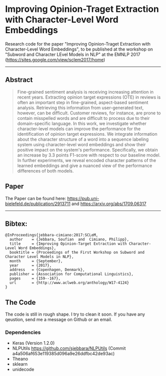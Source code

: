 # Improving Opinion-Traget Extraction with Character-Level Word Embeddings

Research code for the paper "Improving Opinion-Traget Extraction with Character-Level Word Embeddings", to be published at the workshop on "Subword and Character LEvel Models in NLP" at the EMNLP 2017 (https://sites.google.com/view/sclem2017/home)

---

## Abstract
> Fine-grained sentiment analysis is receiving increasing attention in recent
years. Extracting opinion target expressions (OTE) in reviews is often an important
step in fine-grained, aspect-based sentiment analysis. Retrieving this information from user-generated text, however, can be
difficult. Customer reviews, for instance, are prone to contain misspelled words and are
difficult to process due to their domain-specific language.
> In this work, we investigate whether character-level models can improve the
performance for the identification of opinion target expressions. We integrate information about the character structure of a word into a
sequence labeling system using character-level word embeddings and show their positive impact on the system's performance. Specifically, we obtain an increase by 3.3 points F1-score with respect to our
baseline model. In further experiments, we reveal encoded character patterns of the learned embeddings and give a nuanced view of the performance differences of both models.

## Paper
The Paper can be found here:
<https://pub.uni-bielefeld.de/publication/2913711>
and
<https://arxiv.org/abs/1709.06317>

---

## Bibtex:
```
@InProceedings{jebbara-cimiano:2017:SCLeM,
  author    = {Jebbara, Soufian  and  Cimiano, Philipp},
  title     = {Improving Opinion-Target Extraction with Character-Level Word Embeddings},
  booktitle = {Proceedings of the First Workshop on Subword and Character Level Models in NLP},
  month     = {September},
  year      = {2017},
  address   = {Copenhagen, Denmark},
  publisher = {Association for Computational Linguistics},
  pages     = {159--167},
  url       = {http://www.aclweb.org/anthology/W17-4124}
}

```

## The Code
The code is still in rough shape. I try to clean it soon.
If you have any qeustion, send me a message on Github or an email.

### Dependencies
* Keras (Version 1.2.0)
* NLPUtils <https://github.com/sjebbara/NLPUtils> (Commit a4a506af653e119385d096a9e26ddfbc42de93ac)
* Theano
* sklearn
* unidecode
